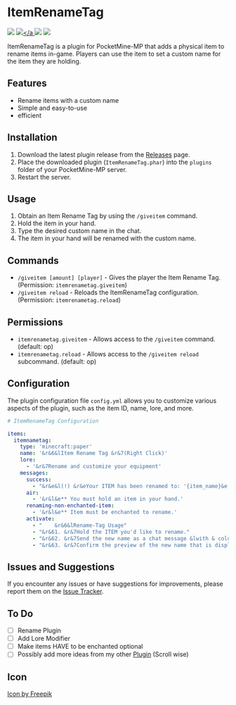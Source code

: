 # ItemRenameTag

[![](https://poggit.pmmp.io/shield.state/ItemRenameTag)](https://poggit.pmmp.io/p/ItemRenameTag)
<a href="https://poggit.pmmp.io/p/ItemRenameTag"><img src="https://poggit.pmmp.io/shield.state/ItemRenameTag"></a [![](https://poggit.pmmp.io/shield.api/ItemRenameTag)](https://poggit.pmmp.io/p/ItemRenameTag)
<a href="https://poggit.pmmp.io/p/ItemRenameTag"><img src="https://poggit.pmmp.io/shield.api/ItemRenameTag"></a>


ItemRenameTag is a plugin for PocketMine-MP that adds a physical item to rename items in-game. Players can use the item to set a custom name for the item they are holding.

## Features

- Rename items with a custom name
- Simple and easy-to-use
- efficient

## Installation

1. Download the latest plugin release from the [Releases](https://github.com/iLVOEWOCK/ItemRenameTag/releases) page.
2. Place the downloaded plugin (`ItemRenameTag.phar`) into the `plugins` folder of your PocketMine-MP server.
3. Restart the server.

## Usage

1. Obtain an Item Rename Tag by using the `/giveitem` command.
2. Hold the item in your hand.
3. Type the desired custom name in the chat.
4. The item in your hand will be renamed with the custom name.

## Commands

- `/giveitem [amount] [player]` - Gives the player the Item Rename Tag. (Permission: `itemrenametag.giveitem`)
- `/giveitem reload` - Reloads the ItemRenameTag configuration. (Permission: `itemrenametag.reload`)

## Permissions

- `itemrenametag.giveitem` - Allows access to the `/giveitem` command. (default: op)
- `itemrenametag.reload` - Allows access to the `/giveitem reload` subcommand. (default: op)

## Configuration

The plugin configuration file `config.yml` allows you to customize various aspects of the plugin, such as the item ID, name, lore, and more.

```yaml
# ItemRenameTag Configuration

items:
  itemnametag:
    type: 'minecraft:paper'
    name: '&r&6&lItem Rename Tag &r&7(Right Click)'
    lore:
      - '&r&7Rename and customize your equipment'
    messages:
      success:
        - "&r&e&l(!) &r&eYour ITEM has been renamed to: '{item_name}&e'"
      air:
        - '&r&l&e** You must hold an item in your hand.'
      renaming-non-enchanted-item:
        - '&r&l&e** Item must be enchanted to rename.'
      activate:
        - "    &r&6&lRename-Tag Usage"
        - "&r&61. &r&7Hold the ITEM you'd like to rename."
        - "&r&62. &r&7Send the new name as a chat message &lwith & color codes&r&7."
        - "&r&63. &r&7Confirm the preview of the new name that is displayed."
```

## Issues and Suggestions

If you encounter any issues or have suggestions for improvements, please report them on the [Issue Tracker](https://github.com/iLVOEWOCK/ItemRenameTag/issues).

## To Do

- [ ] Rename Plugin
- [ ] Add Lore Modifier
- [ ] Make items HAVE to be enchanted optional
- [ ] Possibly add more ideas from my other [Plugin](https://github.com/iLVOEWOCK/AdvancedEnchantments) (Scroll wise)

## Icon

<a href="https://www.freepik.com/icon/marquise-diamond_1889618#position=6&page=1&term=Minecraft+Items&fromView=search">Icon by Freepik</a>
